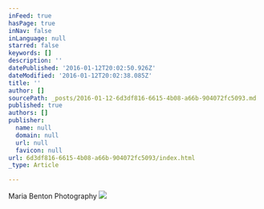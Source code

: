 ```yaml
---
inFeed: true
hasPage: true
inNav: false
inLanguage: null
starred: false
keywords: []
description: ''
datePublished: '2016-01-12T20:02:50.926Z'
dateModified: '2016-01-12T20:02:38.085Z'
title: ''
author: []
sourcePath: _posts/2016-01-12-6d3df816-6615-4b08-a66b-904072fc5093.md
published: true
authors: []
publisher:
  name: null
  domain: null
  url: null
  favicon: null
url: 6d3df816-6615-4b08-a66b-904072fc5093/index.html
_type: Article

---
```

Maria Benton Photography
![](https://the-grid-user-content.s3-us-west-2.amazonaws.com/7dbde860-c2fd-4e72-8f48-8b44c4246674.png)